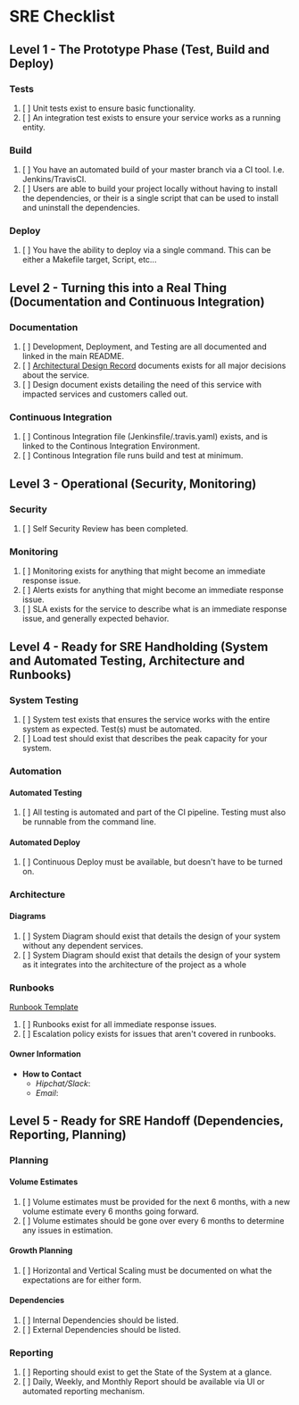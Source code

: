 # SRE Checklist

## Level 1 - The Prototype Phase (Test, Build and Deploy)

### Tests

1. [ ] Unit tests exist to ensure basic functionality.
2. [ ] An integration test exists to ensure your service works as a running entity.

### Build

1. [ ] You have an automated build of your master branch via a CI tool. I.e.
       Jenkins/TravisCI.
2. [ ] Users are able to build your project locally without having to install the
       dependencies, or their is a single script that can be used to install and
       uninstall the dependencies.

### Deploy

1. [ ] You have the ability to deploy via a single command. This can be either a
       Makefile target, Script, etc...

## Level 2 - Turning this into a Real Thing (Documentation and Continuous Integration)

### Documentation

1. [ ] Development, Deployment, and Testing are all documented and linked in the main
       README.
2. [ ] [Architectural Design Record] documents exists for all major decisions about the
       service.
3. [ ] Design document exists detailing the need of this service with impacted services
       and customers called out.

### Continuous Integration

1. [ ] Continous Integration file (Jenkinsfile/.travis.yaml) exists, and is linked to
       the Continous Integration Environment.
2. [ ] Continous Integration file runs build and test at minimum.

## Level 3 - Operational (Security, Monitoring)

### Security

1. [ ] Self Security Review has been completed.

### Monitoring

1. [ ] Monitoring exists for anything that might become an immediate response issue.
2. [ ] Alerts exists for anything that might become an immediate response issue.
3. [ ] SLA exists for the service to describe what is an immediate response issue,
       and generally expected behavior.

## Level 4 - Ready for SRE Handholding (System and Automated Testing, Architecture and Runbooks)

### System Testing

1. [ ] System test exists that ensures the service works with the entire system as
       expected. Test(s) must be automated.
2. [ ] Load test should exist that describes the peak capacity for your system.

### Automation

#### Automated Testing

1. [ ] All testing is automated and part of the CI pipeline. Testing must also be
       runnable from the command line.

#### Automated Deploy

1. [ ] Continuous Deploy must be available, but doesn't have to be turned on.

### Architecture

#### Diagrams

1. [ ] System Diagram should exist that details the design of your system without
       any dependent services.
2. [ ] System Diagram should exist that details the design of your system as it
       integrates into the architecture of the project as a whole

### Runbooks

[Runbook Template]

1. [ ] Runbooks exist for all immediate response issues.
2. [ ] Escalation policy exists for issues that aren't covered in runbooks.

#### Owner Information

* __How to Contact__
  * _Hipchat/Slack_:
  * _Email_:

## Level 5 - Ready for SRE Handoff (Dependencies, Reporting, Planning)

### Planning

#### Volume Estimates

1. [ ] Volume estimates must be provided for the next 6 months, with a new volume
       estimate every 6 months going forward.
2. [ ] Volume estimates should be gone over every 6 months to determine any issues
       in estimation.

#### Growth Planning

1. [ ] Horizontal and Vertical Scaling must be documented on what the expectations
       are for either form.

#### Dependencies

1. [ ] Internal Dependencies should be listed.
2. [ ] External Dependencies should be listed.

### Reporting

1. [ ] Reporting should exist to get the State of the System at a glance.
2. [ ] Daily, Weekly, and Monthly Report should be available via UI or automated
       reporting mechanism.

[Runbook Template]: ./sre/runbooks/RunbookTemplate.md
[Architectural Design Record]: ./adr/ArchitectureDesignRecordTemplate.md
